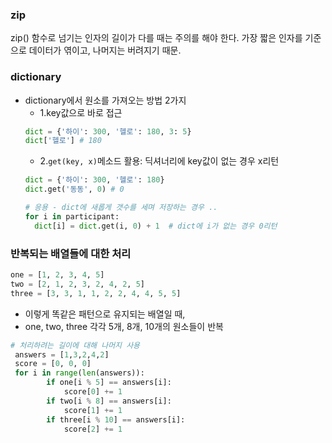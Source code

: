 ### zip
zip() 함수로 넘기는 인자의 길이가 다를 때는 주의를 해야 한다. 가장 짧은 인자를 기준으로 데이터가 엮이고, 나머지는 버려지기 때문.

### dictionary 
- dictionary에서 원소를 가져오는 방법 2가지
  - 1.key값으로 바로 접근 
  ```python
  dict = {'하이': 300, '헬로': 180, 3: 5}
  dict['헬로'] # 180
  ```
  - 2.```get(key, x)```메소드 활용: 딕셔너리에 key값이 없는 경우 x리턴
  ```python
  dict = {'하이': 300, '헬로': 180}
  dict.get('동동', 0) # 0
  ```
  ```python
  # 응용 - dict에 새롭게 갯수를 세며 저장하는 경우 ..
  for i in participant:
    dict[i] = dict.get(i, 0) + 1  # dict에 i가 없는 경우 0리턴  
  ```
  
### 반복되는 배열들에 대한 처리
```python
one = [1, 2, 3, 4, 5]
two = [2, 1, 2, 3, 2, 4, 2, 5]
three = [3, 3, 1, 1, 2, 2, 4, 4, 5, 5]
```
- 이렇게 똑같은 패턴으로 유지되는 배열일 때,
- one, two, three 각각 5개, 8개, 10개의 원소들이 반복
```python
# 처리하려는 길이에 대해 나머지 사용 
 answers = [1,3,2,4,2]
 score = [0, 0, 0]
 for i in range(len(answers)): 
        if one[i % 5] == answers[i]:
            score[0] += 1
        if two[i % 8] == answers[i]:
            score[1] += 1
        if three[i % 10] == answers[i]:
            score[2] += 1
```
